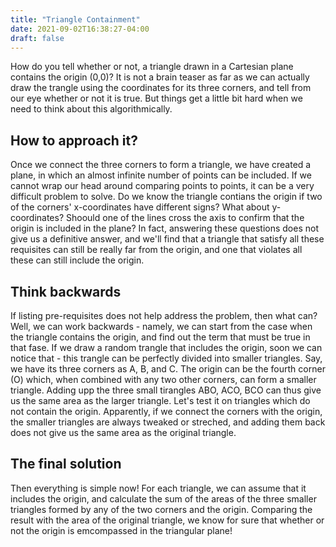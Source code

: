 ```yaml
---
title: "Triangle Containment"
date: 2021-09-02T16:38:27-04:00
draft: false
---
```

How do you tell whether or not, a triangle drawn in a Cartesian plane contains the origin (0,0)?
 It is not a brain teaser as far as we can actually draw the trangle using the coordinates for its three corners, and tell from our eye whether or not it is true. 
 But things get a little bit hard when we need to think about this algorithmically. 
## How to approach it?
 Once we connect the three corners to form a triangle, we have created a plane, in which an almost infinite number of points can be included. 
 If we cannot wrap our head around comparing points to points, it can be a very difficult problem to solve. Do we know the triangle contians the origin if two of the corners' x-coordinates have different signs? What about y-coordinates? Shoould one of the lines cross the axis to confirm that the origin is included in the plane? 
 In fact, answering these questions does not give us a definitive answer, and we'll find that a triangle that satisfy all these requisites can still be really far from the origin, and one that violates all these can still include the origin. 
## Think backwards
 If listing pre-requisites does not help address the problem, then what can? 
 Well, we can work backwards - namely, we can start from the case when the triangle contains the origin, and find out the term that must be true in that fase. 
 If we draw a random trangle that includes the origin, soon we can notice that - this trangle can be perfectly divided into smaller triangles. 
 Say, we have its three corners as A, B, and C. The origin can be the fourth corner (O) which, when combined with any two other corners, can form a smaller triangle. Adding upp the three small tirangles ABO, ACO, BCO can thus give us the same area as the larger triangle. 
 Let's test it on triangles which do not contain the origin.  Apparently, if we connect the corners with the origin, the smaller triangles are always tweaked or streched, and adding them back does not give us the same area as the original triangle. 
## The final solution
 Then everything is simple now! For each triangle, we can assume that it includes the origin, and calculate the sum of the areas of the three smaller triangles formed by any of the two corners and the origin. Comparing the result with the area of the original triangle, we know for sure that whether or not the origin is emcompassed in the triangular plane! 
